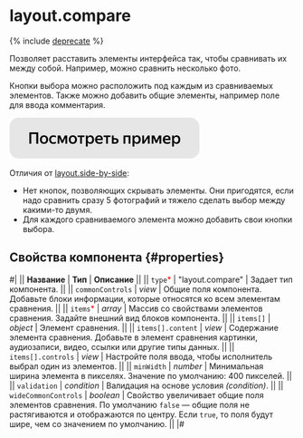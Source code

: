 # layout.compare

{% include [deprecate](../../_includes/deprecate.md) %}

Позволяет расставить элементы интерфейса так, чтобы сравнивать их между собой. Например, можно сравнить несколько фото.

Кнопки выбора можно расположить под каждым из сравниваемых элементов. Также можно добавить общие элементы, например поле для ввода комментария.

[![Посмотреть пример в песочнице](../_images/buttons/view-example.svg)](https://ya.cc/t/Eq2bxIyI3wz5jF)

Отличия от [layout.side-by-side](layout.side-by-side.md):

- Нет кнопок, позволяющих скрывать элементы. Они пригодятся, если надо сравнить сразу 5 фотографий и тяжело сделать выбор между какими-то двумя.
- Для каждого сравниваемого элемента можно добавить свои кнопки выбора.

## Свойства компонента {#properties}

#|
|| **Название** | **Тип** | **Описание** ||
|| `type`<span style="color: red">\*</span> | "layout.compare" | Задает тип компонента. ||
|| `commonControls` | _view_ | Общие поля компонента. Добавьте блоки информации, которые относятся ко всем элементам сравнения. ||
|| `items`<span style="color: red">\*</span> | _array_ | Массив со свойствами элементов сравнения. Задайте внешний вид блоков компонента. ||
|| `items[]` | _object_ | Элемент сравнения. ||
|| `items[].content` | _view_ | Содержание элемента сравнения. Добавьте в элемент сравнения картинки, аудиозаписи, видео, ссылки или другие типы данных. ||
|| `items[].controls` | _view_ | Настройте поля ввода, чтобы исполнитель выбрал один из элементов. ||
|| `minWidth` | _number_ | Минимальная ширина элемента в пикселях. Значение по умолчанию: 400 пикселей. ||
|| `validation` | _condition_ | Валидация на основе условия _(condition)_. ||
|| `wideCommonControls` | _boolean_ | Свойство увеличивает общие поля элементов сравнения.
По умолчанию `false` — общие поля не растягиваются и отображаются по центру. Если `true`, то поля будут шире, чем со значением по умолчанию. ||
|#

